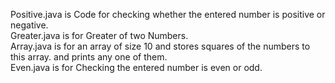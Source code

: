 Positive.java is Code for checking whether the entered number is positive or negative.  
Greater.java is for Greater of two Numbers.  
Array.java is for an array of size 10 and stores squares of the numbers to this array. and prints any one of them.  
Even.java is for Checking the entered number is even or odd.
